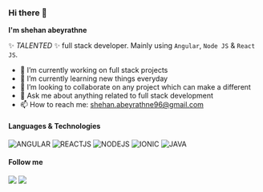 ### Hi there 👋

**I'm shehan abeyrathne**

✨ _TALENTED_ ✨ full stack developer. Mainly using `Angular`, `Node JS` & `React JS`.

- 🔭 I’m currently working on full stack projects
- 🌱 I’m currently learning new things everyday
- 👯 I’m looking to collaborate on any project which can make a different
- 💬 Ask me about anything related to full stack development
- 📫 How to reach me: shehan.abeyrathne96@gmail.com

#### Languages & Technologies

![ANGULAR](https://img.shields.io/badge/-ANGULAR-dd1b16?style=flat&logo=angular&logoColor=ffffff)
![REACTJS](https://img.shields.io/badge/-REACTJS-dd1b16?style=flat&logo=React&logoColor=ffffff)
![NODEJS](https://img.shields.io/badge/-NODEJS-dd1b16?style=flat&logo=node.js&logoColor=ffffff)
![IONIC](https://img.shields.io/badge/-IONIC4-dd1b16?style=flat&logo=ionic&logoColor=ffffff)
![JAVA](https://img.shields.io/badge/-JAVA-dd1b16?style=flat&logo=java&logoColor=ffffff)

#### Follow me 

[<img src="https://img.shields.io/badge/-LINKEDIN-0e76a8?style=for-the-badge&logo=linkedin&logoColor=ffffff"/>](https://www.linkedin.com/in/shehan-abeyrathne-58b262152/)
[<img src="https://img.shields.io/badge/-TWITTER-00acee?style=for-the-badge&logo=twitter&logoColor=ffffff"/>](https://twitter.com/shehan_96)
